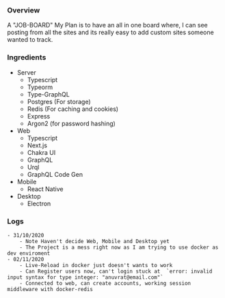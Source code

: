 ### Overview

A "JOB-BOARD"
My Plan is to have an all in one board where,
I can see posting from all the sites and its really
easy to add custom sites someone wanted to track.

### Ingredients

- Server
  - Typescript
  - Typeorm
  - Type-GraphQL
  - Postgres (For storage)
  - Redis (For caching and cookies)
  - Express
  - Argon2 (for password hashing)
- Web
  - Typescript
  - Next.js
  - Chakra UI
  - GraphQL
  - Urql
  - GraphQL Code Gen
- Mobile
  - React Native
- Desktop
  - Electron

### Logs

    - 31/10/2020 
        - Note Haven't decide Web, Mobile and Desktop yet
        - The Project is a mess right now as I am trying to use docker as dev enviroment
    - 02/11/2020 
        - Live-Reload in docker just doesn't wants to work
        - Can Register users now, can't login stuck at  `error: invalid input syntax for type integer: "anuvrat@email.com"`
        - Connected to web, can create accounts, working session middleware with docker-redis
